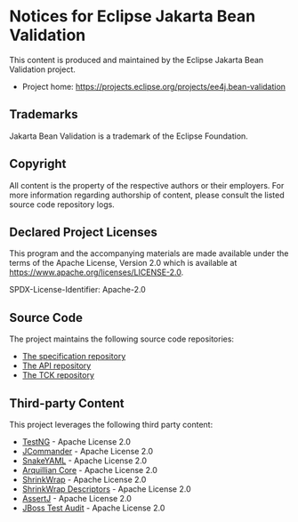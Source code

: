 # Notices for Eclipse Jakarta Bean Validation

This content is produced and maintained by the Eclipse Jakarta Bean Validation
project.

* Project home: https://projects.eclipse.org/projects/ee4j.bean-validation

## Trademarks

 Jakarta Bean Validation is a trademark of the Eclipse Foundation.

## Copyright

All content is the property of the respective authors or their employers. For
more information regarding authorship of content, please consult the listed
source code repository logs.

## Declared Project Licenses

This program and the accompanying materials are made available under the terms
of the Apache License, Version 2.0 which is available at
https://www.apache.org/licenses/LICENSE-2.0.

SPDX-License-Identifier: Apache-2.0

## Source Code

The project maintains the following source code repositories:

 * [The specification repository](https://github.com/eclipse-ee4j/beanvalidation-spec)
 * [The API repository](https://github.com/eclipse-ee4j/beanvalidation-api)
 * [The TCK repository](https://github.com/eclipse-ee4j/beanvalidation-tck)

## Third-party Content

This project leverages the following third party content:

 * [TestNG](https://github.com/cbeust/testng) - Apache License 2.0
 * [JCommander](https://github.com/cbeust/jcommander) - Apache License 2.0
 * [SnakeYAML](https://bitbucket.org/asomov/snakeyaml/src) - Apache License 2.0
 * [Arquillian Core](https://github.com/arquillian/arquillian-core) - Apache License 2.0
 * [ShrinkWrap](https://github.com/shrinkwrap/shrinkwrap) - Apache License 2.0
 * [ShrinkWrap Descriptors](https://github.com/shrinkwrap/descriptors) - Apache License 2.0
 * [AssertJ](https://github.com/joel-costigliola/assertj-core) - Apache License 2.0
 * [JBoss Test Audit](https://github.com/jboss/jboss-test-audit) - Apache License 2.0

